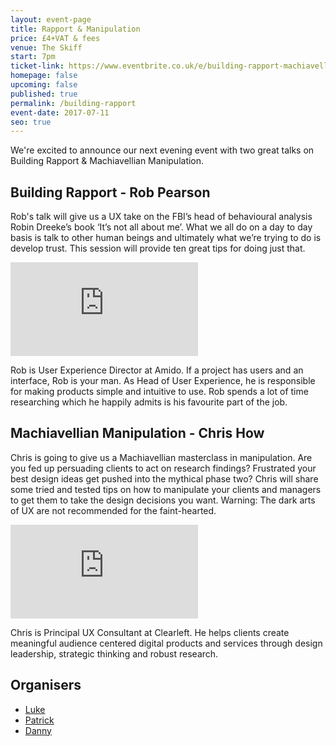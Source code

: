 ```yaml
---
layout: event-page
title: Rapport & Manipulation
price: £4+VAT & fees
venue: The Skiff
start: 7pm
ticket-link: https://www.eventbrite.co.uk/e/building-rapport-machiavellian-manipulation-tickets-35591176166
homepage: false
upcoming: false
published: true
permalink: /building-rapport
event-date: 2017-07-11
seo: true
---
```


We're excited to announce our next evening event with two great talks on Building Rapport & Machiavellian Manipulation.

## Building Rapport - Rob Pearson

Rob's talk will give us a UX take on the FBI’s head of behavioural analysis Robin Dreeke’s book ‘It’s not all about me’. What we all do on a day to day basis is talk to other human beings and ultimately what we’re trying to do is develop trust. This session will provide ten great tips for doing just that. 

<div class="responsive-height-limiter"><div class="embed-container hd"><iframe src="http://www.slideshare.net/slideshow/embed_code/key/fb2IhLUydqkwiU" frameborder="0" scrolling="no" allowfullscreen></iframe></div></div>

Rob is User Experience Director at Amido. If a project has users and an interface, Rob is your man. As Head of User Experience, he is responsible for making products simple and intuitive to use. Rob spends a lot of time researching which he happily admits is his favourite part of the job.

## Machiavellian Manipulation - Chris How

Chris is going to give us a Machiavellian masterclass in manipulation. Are you fed up persuading clients to act on research findings? Frustrated your best design ideas get pushed into the mythical phase two? Chris will share some tried and tested tips on how to manipulate your clients and managers to get them to take the design decisions you want. Warning: The dark arts of UX are not recommended for the faint-hearted.

<div class="responsive-height-limiter"><div class="embed-container hd"><iframe src="http://www.slideshare.net/slideshow/embed_code/key/FbwlGBF8Dn30ue" frameborder="0" scrolling="no" allowfullscreen></iframe></div></div>

Chris is Principal UX Consultant at Clearleft. He helps clients create meaningful audience centered digital products and services through design leadership, strategic thinking and robust research.

## Organisers

- <a href="http://uxbrighton.org.uk/about/#luke">Luke</a>
- <a href="http://uxbrighton.org.uk/about/#patrick">Patrick</a>
- <a href="http://uxbrighton.org.uk/about/#danny">Danny</a>
